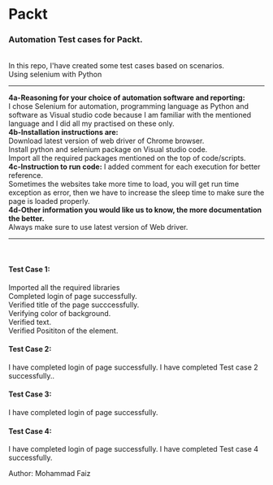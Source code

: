 # Packt
<h3>Automation Test cases for Packt.</h3>
<br>
In this repo, I'have created some test cases based on scenarios.
<br>
Using selenium with Python 
<hr>

<b>4a-Reasoning for your choice of automation software and reporting:</b>
<br>
I chose Selenium for automation, programming language as Python and software as Visual studio code because I am familiar with the mentioned language and I did all my practised on these only.
<br>
<b>4b-Installation instructions are:</b>
<br>
Download latest version of web driver of Chrome browser.
<br>
Install python and selenium package on Visual studio code.
<br>
Import all the required packages mentioned on the top of code/scripts.
<br>
<b>4c-Instruction to run code:</b>
I added comment for each execution for better reference.
<br>
Sometimes the websites take more time to load, you will get run time exception as error, then we have to increase the sleep time to make sure the page is loaded properly.
<br>
<b>4d-Other information you would like us to know, the more documentation the better.</b>
<br>
Always make sure to use latest version of Web driver.
<hr>
<br>
<h4>Test Case 1:</h4>
Imported all the required libraries
<br>
Completed login of page successfully.
<br>
Verified title of the page succcessfully.
<br>
Verifying color of background.
<br>
Verified text.
<br>
Verified Posititon of the element.
<br>

<h4>Test Case 2:</h4>
I have completed login of page successfully.
I have completed Test case 2 successfully..


<h4>Test Case 3:</h4>
I have completed login of page successfully.


<h4>Test Case 4:</h4>
I have completed login of page successfully.
I have completed Test case 4 successfully.




Author: Mohammad Faiz
